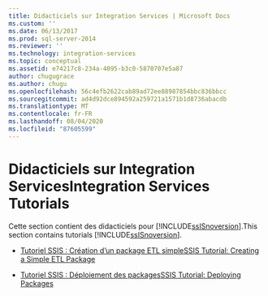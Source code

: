 ```yaml
---
title: Didacticiels sur Integration Services | Microsoft Docs
ms.custom: ''
ms.date: 06/13/2017
ms.prod: sql-server-2014
ms.reviewer: ''
ms.technology: integration-services
ms.topic: conceptual
ms.assetid: e74217c8-234a-4095-b3c0-5870707e5a87
author: chugugrace
ms.author: chugu
ms.openlocfilehash: 56c4efb2622cab89ad72ee88987854bbc836bbcc
ms.sourcegitcommit: ad4d92dce894592a259721a1571b1d8736abacdb
ms.translationtype: MT
ms.contentlocale: fr-FR
ms.lasthandoff: 08/04/2020
ms.locfileid: "87605599"
---
```

# <a name="integration-services-tutorials"></a><span data-ttu-id="f6f8d-102">Didacticiels sur Integration Services</span><span class="sxs-lookup"><span data-stu-id="f6f8d-102">Integration Services Tutorials</span></span>
  <span data-ttu-id="f6f8d-103">Cette section contient des didacticiels pour [!INCLUDE[ssISnoversion](../includes/ssisnoversion-md.md)].</span><span class="sxs-lookup"><span data-stu-id="f6f8d-103">This section contains tutorials [!INCLUDE[ssISnoversion](../includes/ssisnoversion-md.md)].</span></span>  
  
-   [<span data-ttu-id="f6f8d-104">Tutoriel SSIS : Création d’un package ETL simple</span><span class="sxs-lookup"><span data-stu-id="f6f8d-104">SSIS Tutorial: Creating a Simple ETL Package</span></span>](ssis-how-to-create-an-etl-package.md)  
  
-   [<span data-ttu-id="f6f8d-105">Tutoriel SSIS : Déploiement des packages</span><span class="sxs-lookup"><span data-stu-id="f6f8d-105">SSIS Tutorial: Deploying Packages</span></span>](../integration-services/deploy-packages-with-ssis.md)  
  
  
